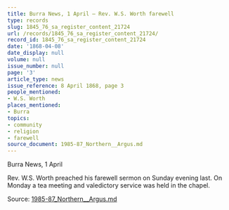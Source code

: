 ```yaml
---
title: Burra News, 1 April — Rev. W.S. Worth farewell
type: records
slug: 1845_76_sa_register_content_21724
url: /records/1845_76_sa_register_content_21724/
record_id: 1845_76_sa_register_content_21724
date: '1868-04-08'
date_display: null
volume: null
issue_number: null
page: '3'
article_type: news
issue_reference: 8 April 1868, page 3
people_mentioned:
- W.S. Worth
places_mentioned:
- Burra
topics:
- community
- religion
- farewell
source_document: 1985-87_Northern__Argus.md
---
```


Burra News, 1 April

Rev. W.S. Worth preached his farewell sermon on Sunday evening last.  On Monday a tea meeting and valedictory service was held in the chapel.

Source: [1985-87_Northern__Argus.md](/downloads/markdown/1985-87_Northern__Argus.md)
